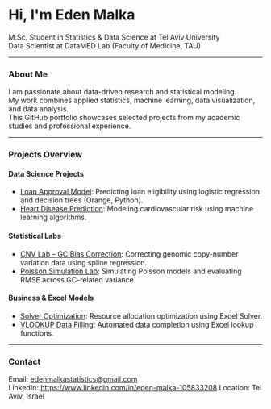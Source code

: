 # Hi, I'm Eden Malka  

M.Sc. Student in Statistics & Data Science at Tel Aviv University  
Data Scientist at DataMED Lab (Faculty of Medicine, TAU)  

---

### About Me  
I am passionate about data-driven research and statistical modeling.  
My work combines applied statistics, machine learning, data visualization, and data analysis.  
This GitHub portfolio showcases selected projects from my academic studies and professional experience.  

---

### Projects Overview  

#### Data Science Projects  
- [Loan Approval Model](./Data-Science-Projects/Loan-Approval-Model): Predicting loan eligibility using logistic regression and decision trees (Orange, Python).  
- [Heart Disease Prediction](./Data-Science-Projects/Heart-Disease-Prediction): Modeling cardiovascular risk using machine learning algorithms.  

#### Statistical Labs  
- [CNV Lab – GC Bias Correction](./Statistical-Labs/CNV-Lab): Correcting genomic copy-number variation data using spline regression.  
- [Poisson Simulation Lab](./Statistical-Labs/Poisson-GC-Lab): Simulating Poisson models and evaluating RMSE across GC-related variance.  

#### Business & Excel Models  
- [Solver Optimization](./Business-Excel-Models/Solver-Optimization): Resource allocation optimization using Excel Solver.  
- [VLOOKUP Data Filling](./Business-Excel-Models/VLOOKUP-Assignment): Automated data completion using Excel lookup functions.  
---

### Contact  
Email: edenmalkastatistics@gmail.com  
LinkedIn: https://www.linkedin.com/in/eden-malka-105833208
Location: Tel Aviv, Israel
